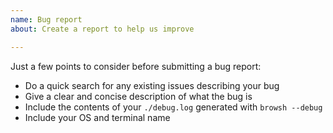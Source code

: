 ```yaml
---
name: Bug report
about: Create a report to help us improve

---
```


Just a few points to consider before submitting a bug report:

  * Do a quick search for any existing issues describing your bug
  * Give a clear and concise description of what the bug is
  * Include the contents of your `./debug.log` generated with `browsh --debug`
  * Include your OS and terminal name
